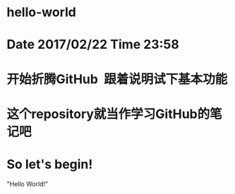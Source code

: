 # hello-world
# Date 2017/02/22 Time 23:58
# 开始折腾GitHub  跟着说明试下基本功能 
# 这个repository就当作学习GitHub的笔记吧 
# So let's begin! 

"Hello World!"
